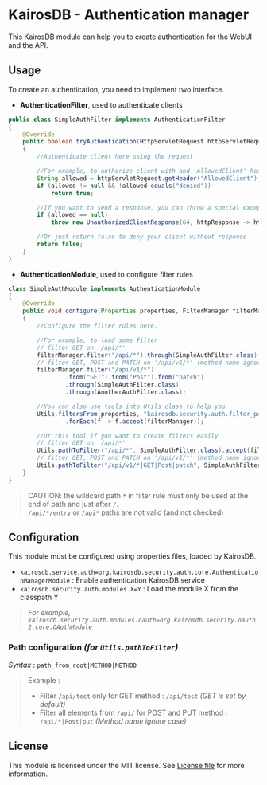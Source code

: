 KairosDB - Authentication manager
=================================
This KairosDB module can help you to create authentication for the WebUI and the API.


Usage
-----
To create an authentication, you need to implement two interface.

* **AuthenticationFilter**, used to authenticate clients
````java
public class SimpleAuthFilter implements AuthenticationFilter
{
    @Override
    public boolean tryAuthentication(HttpServletRequest httpServletRequest) throws UnauthorizedClientResponse
    {
        //Authenticate client here using the request

        //For example, to authorize client with and 'AllowedClient' header
        String allowed = httpServletRequest.getHeader("AllowedClient");
        if (allowed != null && !allowed.equals("denied"))
            return true;

        //If you want to send a response, you can throw a special exception
        if (allowed == null)
            throw new UnauthorizedClientResponse(64, httpResponse -> httpResponse.sendError(401, "Nope"));

        //Or just return false to deny your client without response
        return false;
    }
}
````

* **AuthenticationModule**, used to configure filter rules
````java
class SimpleAuthModule implements AuthenticationModule
{
    @Override
    public void configure(Properties properties, FilterManager filterManager)
    {
        //Configure the filter rules here.

        //For example, to load some filter
        // filter GET on '/api/*'
        filterManager.filter("/api/*").through(SimpleAuthFilter.class);
        // filter GET, POST and PATCH on '/api/v1/*' (method name ignore case)
        filterManager.filter("/api/v1/*")
                .from("GET").from("Post").from("patch")
                .through(SimpleAuthFilter.class)
                .through(AnotherAuthFilter.class);

        //You can also use tools into Utils class to help you
        Utils.filtersFrom(properties, "kairosdb.security.auth.filter_path.", SimpleAuthFilter.class)
                .forEach(f -> f.accept(filterManager));

        //Or this tool if you want to create filters easily
        // filter GET on '/api/*'
        Utils.pathToFilter("/api/*", SimpleAuthFilter.class).accept(filterManager);
        // filter GET, POST and PATCH on '/api/v1/*' (method name ignore case)
        Utils.pathToFilter("/api/v1/*|GET|Post|patch", SimpleAuthFilter.class, AnotherAuthFilter.class).accept(filterManager);
    }
}
````

> CAUTION: the wildcard path ``*`` in filter rule must only be used at the end of path and just after ``/``.  
> ``/api/*/entry`` or ``/api*`` paths are not valid (and not checked)

Configuration
-------------
This module must be configured using properties files, loaded by KairosDB.

* `kairosdb.service.auth=org.kairosdb.security.auth.core.AuthenticationManagerModule` : Enable authentication KairosDB service
* `kairosdb.security.auth.modules.X=Y` : Load the module X from the classpath Y
> _For example, `kairosdb.security.auth.modules.oauth=org.kairosdb.security.oauth2.core.OAuthModule`_

### Path configuration _(for `Utils.pathToFilter`)_
_Syntax_ : `path_from_root|METHOD|METHOD`
> Example :
> * Filter `/api/test` only for GET method : `/api/test` _(GET is set by default)_
> * Filter all elements from `/api/` for POST and PUT method : `/api/*|Post|put` _(Method name ignore case)_


License
-------
This module is licensed under the MIT license. See [License file](LICENSE) for more information.
